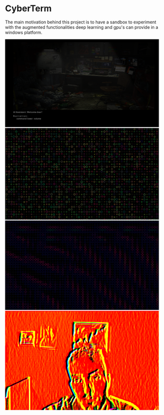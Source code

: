 # CyberTerm

The main motivation behind this project is to have a sandbox to experiment with the augmented functionalities deep learning and gpu's can provide in a windows platform.

![alt text](https://github.com/DimTrigkakis/CyberTerm/blob/master/Untitle3233d.png)
![alt text](https://github.com/DimTrigkakis/CyberTerm/blob/master/Untitle2d.png)
![alt text](https://github.com/DimTrigkakis/CyberTerm/blob/master/Untitle32d.png)
![alt text](https://github.com/DimTrigkakis/CyberTerm/blob/master/Untitled.png)
